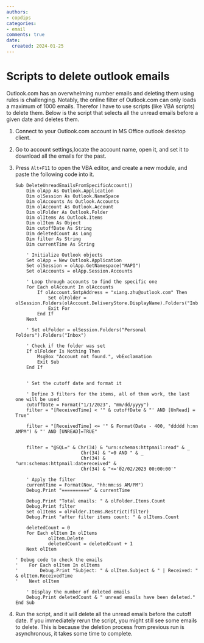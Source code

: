 ```yaml
---
authors:
- copdips
categories:
- email
comments: true
date:
  created: 2024-01-25
---
```


# Scripts to delete outlook emails

Outlook.com has an overwhelming number emails and deleting them using rules is challenging. Notably, the online filter of Outlook.com can only loads a maximum of 1000 emails. Therefor I have to use scripts (like VBA scripts) to delete them. Below is the script that selects all the unread emails before a given date and deletes them.

<!-- more -->

1. Connect to your Outlook.com account in MS Office outlook desktop client.
2. Go to account settings,locate the account name, open it, and set it to download all the emails for the past.
3. Press `Alt+F11` to open the VBA editor, and create a new module, and paste the following code into it.

    ```vba
    Sub DeleteUnreadEmailsFromSpecificAccount()
        Dim olApp As Outlook.Application
        Dim olSession As Outlook.NameSpace
        Dim olAccounts As Outlook.Accounts
        Dim olAccount As Outlook.Account
        Dim olFolder As Outlook.Folder
        Dim olItems As Outlook.Items
        Dim olItem As Object
        Dim cutoffDate As String
        Dim deletedCount As Long
        Dim filter As String
        Dim currentTime As String

        ' Initialize Outlook objects
        Set olApp = New Outlook.Application
        Set olSession = olApp.GetNamespace("MAPI")
        Set olAccounts = olApp.Session.Accounts

        ' Loop through accounts to find the specific one
        For Each olAccount In olAccounts
            If olAccount.SmtpAddress = "xiang.zhu@outlook.com" Then
                Set olFolder = olSession.Folders(olAccount.DeliveryStore.DisplayName).Folders("Inbox")
                Exit For
            End If
        Next

        ' Set olFolder = olSession.Folders("Personal Folders").Folders("Inbox")

        ' Check if the folder was set
        If olFolder Is Nothing Then
            MsgBox "Account not found.", vbExclamation
            Exit Sub
        End If


        ' Set the cutoff date and format it

        ' Define 3 filters for the items, all of them work, the last one will be used
        cutoffDate = Format("1/1/2023", "mm/dd/yyyy")
        filter = "[ReceivedTime] < '" & cutoffDate & "' AND [UnRead] = True"

        filter = "[ReceivedTime] <= '" & Format(Date - 400, "ddddd h:nn AMPM") & "' AND [UNREAD]=TRUE"


        filter = "@SQL=" & Chr(34) & "urn:schemas:httpmail:read" & _
                            Chr(34) & "=0 AND " & _
                            Chr(34) & "urn:schemas:httpmail:datereceived" & _
                            Chr(34) & "<='02/02/2023 00:00:00'"

        ' Apply the filter
        currentTime = Format(Now, "hh:mm:ss AM/PM")
        Debug.Print "==========" & currentTime

        Debug.Print "Total emails: " & olFolder.Items.Count
        Debug.Print filter
        Set olItems = olFolder.Items.Restrict(filter)
        Debug.Print "after filter items count: " & olItems.Count

        deletedCount = 0
        For Each olItem In olItems
                olItem.Delete
                deletedCount = deletedCount + 1
        Next olItem

    ' Debug code to check the emails
    '    For Each olItem In olItems
    '        Debug.Print "Subject: " & olItem.Subject & " | Received: " & olItem.ReceivedTime
    '    Next olItem

        ' Display the number of deleted emails
        Debug.Print deletedCount & " unread emails have been deleted."
    End Sub
    ```

4. Run the script, and it will delete all the unread emails before the cutoff date. If you immediately rerun the script, you might still see some emails to delete. This is because the deletion process from previous run is asynchronous, it takes some time to complete.
